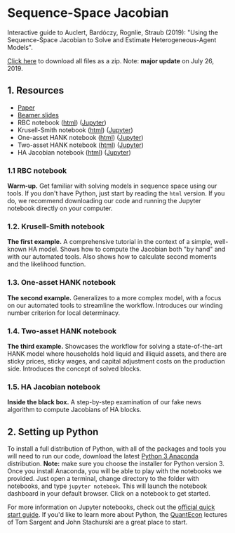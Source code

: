 # Sequence-Space Jacobian

Interactive guide to Auclert, Bardóczy, Rognlie, Straub (2019):
 "Using the Sequence-Space Jacobian to Solve and Estimate Heterogeneous-Agent Models". 

[Click here](https://github.com/shade-econ/sequence-jacobian/archive/master.zip) to download all files as a zip. Note: **major update** on July 26, 2019.

## 1. Resources

- [Paper](https://shade-econ.github.io/sequence-jacobian/sequence_jacobian_paper.pdf)
- [Beamer slides](https://shade-econ.github.io/sequence-jacobian/sequence_jacobian_slides.pdf)
- RBC notebook ([html](https://shade-econ.github.io/sequence-jacobian/rbc.html)) ([Jupyter](notebooks/rbc.ipynb))
- Krusell-Smith notebook ([html](https://shade-econ.github.io/sequence-jacobian/krusell_smith.html)) ([Jupyter](notebooks/krusell_smith.ipynb))
- One-asset HANK notebook ([html](https://shade-econ.github.io/sequence-jacobian/hank.html)) ([Jupyter](notebooks/hank.ipynb))
- Two-asset HANK notebook ([html](https://shade-econ.github.io/sequence-jacobian/two_asset.html)) ([Jupyter](notebooks/two_asset.ipynb))
- HA Jacobian notebook ([html](https://shade-econ.github.io/sequence-jacobian/het_jacobian.html)) ([Jupyter](notebooks/het_jacobian.ipynb))

### 1.1 RBC notebook

**Warm-up.** Get familiar with solving models in sequence space using our tools. If you don't have Python,
 just start by reading the `html` version. If you do, we recommend downloading our code and running the Jupyter notebook directly on your computer.

### 1.2. Krusell-Smith notebook

**The first example.** A comprehensive tutorial in the context of a simple, well-known HA model. Shows how to compute the Jacobian both "by hand" and with our automated tools. Also shows how to calculate second moments and the likelihood function.

### 1.3. One-asset HANK notebook

**The second example.** Generalizes to a more complex model, with a focus on our automated tools to streamline the workflow. Introduces our winding number criterion for local determinacy.

### 1.4. Two-asset HANK notebook

**The third example.** Showcases the workflow for solving a state-of-the-art HANK model where households hold liquid and illiquid assets, and there are sticky prices, sticky wages, and capital adjustment costs on the production side. Introduces the concept of solved blocks.

### 1.5. HA Jacobian notebook

**Inside the black box.** A step-by-step examination of our fake news algorithm to compute Jacobians of HA blocks.    

## 2. Setting up Python

To install a full distribution of Python, with all of the packages and tools you will need to run our code,
download the latest [Python 3 Anaconda](https://www.anaconda.com/distribution/) distribution.
**Note:** make sure you choose the installer for Python version 3. 
Once you install Anaconda, you will be able to play with the notebooks we provided. Just open a terminal, change 
directory to the folder with notebooks, and type `jupyter notebook`. This will launch the notebook dashboard in your
default browser. Click on a notebook to get started. 

For more information on Jupyter notebooks, check out the
[official quick start guide](https://jupyter-notebook-beginner-guide.readthedocs.io/en/latest/).
If you'd like to learn more about Python, the [QuantEcon](https://lectures.quantecon.org/py/) lectures of
Tom Sargent and John Stachurski are a great place to start.



